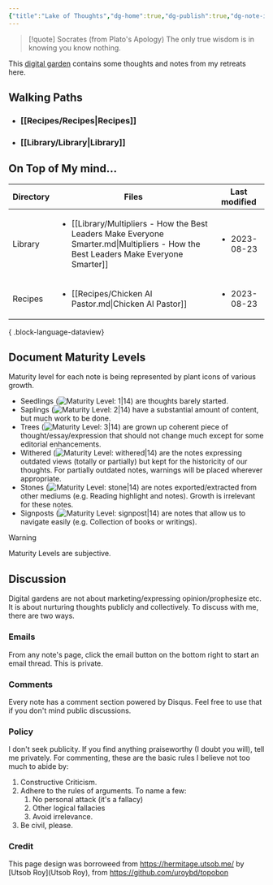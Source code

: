 ```yaml
---
{"title":"Lake of Thoughts","dg-home":true,"dg-publish":true,"dg-note-icon":"signpost","dg-pinned":true,"dg-hide-in-graph":true,"cssClasses":["cards","cards-cols-3","cards-cover","cards-cover-no-border","cards-title-hide-icons"],"dg-metatags":{"description":"Cduncan's Digital Garden","og:description":"Cduncan's Digital Garden"},"created":"","updated":"","permalink":"/entryway/","metatags":{"description":"Cduncan's Digital Garden","og:description":"Cduncan's Digital Garden"},"hideInGraph":true,"pinned":true,"contentClasses":"cards cards-cols-3 cards-cover cards-cover-no-border cards-title-hide-icons","tags":["gardenEntry","gardenEntry"],"dgPassFrontmatter":true,"noteIcon":"signpost"}
---
```



> [!quote] Socrates (from Plato's Apology)
> The only true wisdom is in knowing you know nothing.

This [digital garden](https://cagrimmett.com/notes/2020/11/08/what-are-digital-gardens/) contains some thoughts and notes from my retreats here.

## Walking Paths

- ### [[Recipes/Recipes\|Recipes]]
- ### [[Library/Library\|Library]]

## On Top of My mind…
| Directory | Files                                                                                                                                                | Last modified                |
| --------- | ---------------------------------------------------------------------------------------------------------------------------------------------------- | ---------------------------- |
| Library   | <ul><li>[[Library/Multipliers - How the Best Leaders Make Everyone Smarter.md\\|Multipliers - How the Best Leaders Make Everyone Smarter]]</li></ul> | <ul><li>2023-08-23</li></ul> |
| Recipes   | <ul><li>[[Recipes/Chicken Al Pastor.md\\|Chicken Al Pastor]]</li></ul>                                                                               | <ul><li>2023-08-23</li></ul> |

{ .block-language-dataview}

## Document Maturity Levels
Maturity level for each note is being represented by plant icons of various growth.

- Seedlings (![Maturity Level: 1|14](https://lakeofthoughts.codyduncan.net/img/tree-1.svg)) are thoughts barely started. 
- Saplings (![Maturity Level: 2|14](https://lakeofthoughts.codyduncan.net/img/tree-2.svg)) have a substantial amount of content, but much work to be done.
- Trees (![Maturity Level: 3|14](https://lakeofthoughts.codyduncan.net/img/tree-3.svg)) are grown up coherent piece of thought/essay/expression that should not change much except for some editorial enhancements.
-  Withered (![Maturity Level: withered|14](https://lakeofthoughts.codyduncan.net/img/withered.svg)) are the notes expressing outdated views (totally or partially) but kept for the historicity of our thoughts. For partially outdated notes, warnings will be placed wherever appropriate.
- Stones (![Maturity Level: stone|14](https://lakeofthoughts.codyduncan.net/img/stone.svg)) are notes exported/extracted from other mediums (e.g. Reading highlight and notes). Growth is irrelevant for these notes.
- Signposts (![Maturity Level: signpost|14](https://lakeofthoughts.codyduncan.net/img/signpost.svg)) are notes that allow us to navigate easily (e.g. Collection of books or writings).

> [!Warning] 
> Maturity Levels are subjective.

## Discussion
Digital gardens are not about marketing/expressing opinion/prophesize etc. It is about nurturing thoughts publicly and collectively. To discuss with me, there are two ways.

### Emails
From any note's page, click the email button on the bottom right to start an email thread. This is private.

### Comments
Every note has a comment section powered by Disqus. Feel free to use that if you don't mind public discussions.

### Policy
I don't seek publicity. If you find anything praiseworthy (I doubt you will), tell me privately. For commenting, these are the basic rules I believe not too much to abide by:
1. Constructive Criticism.
2. Adhere to the rules of arguments. To name a few:
    1. No personal attack (it's a fallacy)
    2. Other logical fallacies
    3. Avoid irrelevance.
3. Be civil, please.

### Credit
This page design was borroweed from https://hermitage.utsob.me/ by [Utsob Roy](Utsob Roy), from https://github.com/uroybd/topobon